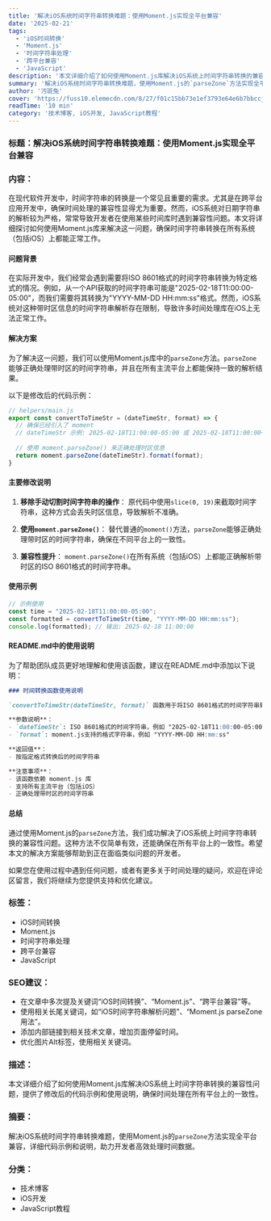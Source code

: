 ```yaml
---
title: '解决iOS系统时间字符串转换难题：使用Moment.js实现全平台兼容'
date: '2025-02-21'
tags:
  - 'iOS时间转换'
  - 'Moment.js'
  - '时间字符串处理'
  - '跨平台兼容'
  - 'JavaScript'
description: '本文详细介绍了如何使用Moment.js库解决iOS系统上时间字符串转换的兼容性问题，提供了修改后的代码示例和使用说明，确保时间处理在所有平台上的一致性。'
summary: '解决iOS系统时间字符串转换难题，使用Moment.js的`parseZone`方法实现全平台兼容，详细代码示例和说明，助力开发者高效处理时间数据。'
author: '污斑兔'
cover: 'https://fuss10.elemecdn.com/8/27/f01c15bb73e1ef3793e64e6b7bbccjpeg.jpeg'
readTime: '10 min'
category: '技术博客, iOS开发, JavaScript教程'
---
```


### 标题：解决iOS系统时间字符串转换难题：使用Moment.js实现全平台兼容

### 内容：

在现代软件开发中，时间字符串的转换是一个常见且重要的需求。尤其是在跨平台应用开发中，确保时间处理的兼容性显得尤为重要。然而，iOS系统对日期字符串的解析较为严格，常常导致开发者在使用某些时间库时遇到兼容性问题。本文将详细探讨如何使用Moment.js库来解决这一问题，确保时间字符串转换在所有系统（包括iOS）上都能正常工作。

#### 问题背景

在实际开发中，我们经常会遇到需要将ISO 8601格式的时间字符串转换为特定格式的情况。例如，从一个API获取的时间字符串可能是"2025-02-18T11:00:00-05:00"，而我们需要将其转换为"YYYY-MM-DD HH:mm:ss"格式。然而，iOS系统对这种带时区信息的时间字符串解析存在限制，导致许多时间处理库在iOS上无法正常工作。

#### 解决方案

为了解决这一问题，我们可以使用Moment.js库中的`parseZone`方法。`parseZone`能够正确处理带时区的时间字符串，并且在所有主流平台上都能保持一致的解析结果。

以下是修改后的代码示例：

```javascript
// helpers/main.js
export const convertToTimeStr = (dateTimeStr, format) => {
  // 确保已经引入了 moment
  // dateTimeStr 示例: 2025-02-18T11:00:00-05:00 或 2025-02-18T11:00:00+02:00
  
  // 使用 moment.parseZone() 来正确处理时区信息
  return moment.parseZone(dateTimeStr).format(format);
}
```

#### 主要修改说明

1. **移除手动切割时间字符串的操作**：
   原代码中使用`slice(0, 19)`来截取时间字符串，这种方式会丢失时区信息，导致解析不准确。

2. **使用`moment.parseZone()`**：
   替代普通的`moment()`方法，`parseZone`能够正确处理带时区的时间字符串，确保在不同平台上的一致性。

3. **兼容性提升**：
   `moment.parseZone()`在所有系统（包括iOS）上都能正确解析带时区的ISO 8601格式的时间字符串。

#### 使用示例

```javascript
// 示例使用
const time = "2025-02-18T11:00:00-05:00";
const formatted = convertToTimeStr(time, "YYYY-MM-DD HH:mm:ss");
console.log(formatted); // 输出: 2025-02-18 11:00:00
```

#### README.md中的使用说明

为了帮助团队成员更好地理解和使用该函数，建议在README.md中添加以下说明：

```markdown
### 时间转换函数使用说明

`convertToTimeStr(dateTimeStr, format)` 函数用于将ISO 8601格式的时间字符串转换为指定格式的时间字符串。

**参数说明**：
- `dateTimeStr`: ISO 8601格式的时间字符串，例如 "2025-02-18T11:00:00-05:00"
- `format`: moment.js支持的格式字符串，例如 "YYYY-MM-DD HH:mm:ss"

**返回值**：
- 按指定格式转换后的时间字符串

**注意事项**：
- 该函数依赖 moment.js 库
- 支持所有主流平台（包括iOS）
- 正确处理带时区的时间字符串
```

#### 总结

通过使用Moment.js的`parseZone`方法，我们成功解决了iOS系统上时间字符串转换的兼容性问题。这种方法不仅简单有效，还能确保在所有平台上的一致性。希望本文的解决方案能够帮助到正在面临类似问题的开发者。

如果您在使用过程中遇到任何问题，或者有更多关于时间处理的疑问，欢迎在评论区留言，我们将继续为您提供支持和优化建议。

### 标签：
- iOS时间转换
- Moment.js
- 时间字符串处理
- 跨平台兼容
- JavaScript

### SEO建议：
- 在文章中多次提及关键词“iOS时间转换”、“Moment.js”、“跨平台兼容”等。
- 使用相关长尾关键词，如“iOS时间字符串解析问题”、“Moment.js parseZone用法”。
- 添加内部链接到相关技术文章，增加页面停留时间。
- 优化图片Alt标签，使用相关关键词。

### 描述：
本文详细介绍了如何使用Moment.js库解决iOS系统上时间字符串转换的兼容性问题，提供了修改后的代码示例和使用说明，确保时间处理在所有平台上的一致性。

### 摘要：
解决iOS系统时间字符串转换难题，使用Moment.js的`parseZone`方法实现全平台兼容，详细代码示例和说明，助力开发者高效处理时间数据。

### 分类：
- 技术博客
- iOS开发
- JavaScript教程